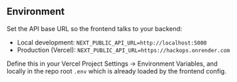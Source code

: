 
## Environment

Set the API base URL so the frontend talks to your backend:

- Local development: `NEXT_PUBLIC_API_URL=http://localhost:5000`
- Production (Vercel): `NEXT_PUBLIC_API_URL=https://hackops.onrender.com`

Define this in your Vercel Project Settings → Environment Variables, and locally in the repo root `.env` which is already loaded by the frontend config.

